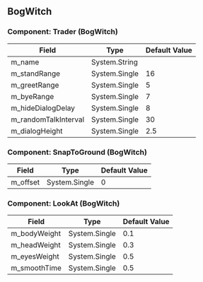 ## BogWitch

### Component: Trader (BogWitch)

|Field|Type|Default Value|
|---|---|---|
|m_name|System.String||
|m_standRange|System.Single|16|
|m_greetRange|System.Single|5|
|m_byeRange|System.Single|7|
|m_hideDialogDelay|System.Single|8|
|m_randomTalkInterval|System.Single|30|
|m_dialogHeight|System.Single|2.5|

### Component: SnapToGround (BogWitch)

|Field|Type|Default Value|
|---|---|---|
|m_offset|System.Single|0|

### Component: LookAt (BogWitch)

|Field|Type|Default Value|
|---|---|---|
|m_bodyWeight|System.Single|0.1|
|m_headWeight|System.Single|0.3|
|m_eyesWeight|System.Single|0.5|
|m_smoothTime|System.Single|0.5|

